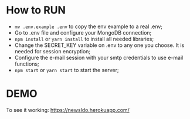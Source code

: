 # How to RUN

* ```mv .env.example .env``` to copy the env example to a real .env;
* Go to .env file and configure your MongoDB connection;
* ```npm install``` or ```yarn install``` to install all needed libraries;
* Change the SECRET_KEY variable on .env to any one you choose. It is needed for session encryption;
* Configure the e-mail session with your smtp credentials to use e-mail functions;
* ```npm start``` or ```yarn start``` to start the server;

# DEMO

To see it working: https://newsldo.herokuapp.com/


